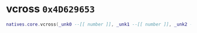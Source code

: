 # vcross `0x4D629653`

```lua
natives.core.vcross(_unk0 --[[ number ]], _unk1 --[[ number ]], _unk2 --[[ number ]])
```